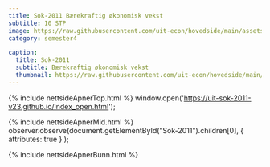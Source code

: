 ```yaml
---
title: Sok-2011 Bærekraftig økonomisk vekst
subtitle: 10 STP
image: https://raw.githubusercontent.com/uit-econ/hovedside/main/assets/img/Sok-2011.jpg
category: semester4

caption:
  title: Sok-2011
  subtitle: Bærekraftig økonomisk vekst
  thumbnail: https://raw.githubusercontent.com/uit-econ/hovedside/main/assets/img/Sok-2011.jpg
---
```

{% include nettsideApnerTop.html %}
window.open('https://uit-sok-2011-v23.github.io/index_open.html');

{% include nettsideApnerMid.html %} 
observer.observe(document.getElementById("Sok-2011").children[0], { attributes: true } );

{% include nettsideApnerBunn.html %}


